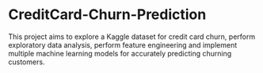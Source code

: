 # CreditCard-Churn-Prediction
This project aims to explore a Kaggle dataset for credit card churn, perform exploratory data analysis, perform feature engineering and implement multiple machine learning models for accurately predicting churning customers.
